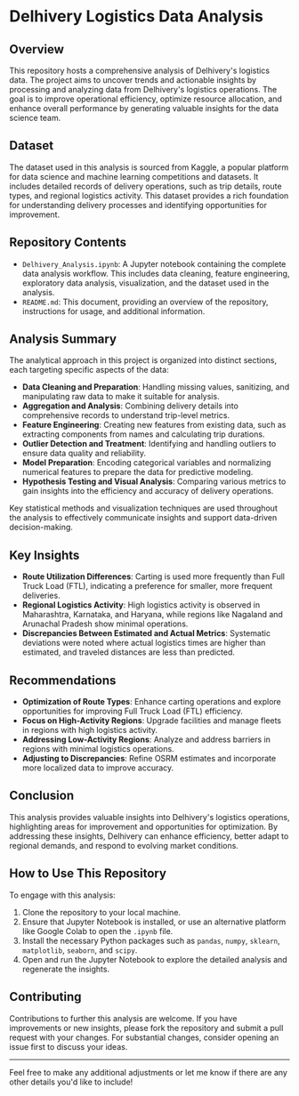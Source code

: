 # Delhivery Logistics Data Analysis

## Overview

This repository hosts a comprehensive analysis of Delhivery's logistics data. The project aims to uncover trends and actionable insights by processing and analyzing data from Delhivery's logistics operations. The goal is to improve operational efficiency, optimize resource allocation, and enhance overall performance by generating valuable insights for the data science team.

## Dataset

The dataset used in this analysis is sourced from Kaggle, a popular platform for data science and machine learning competitions and datasets. It includes detailed records of delivery operations, such as trip details, route types, and regional logistics activity. This dataset provides a rich foundation for understanding delivery processes and identifying opportunities for improvement.

## Repository Contents

- `Delhivery_Analysis.ipynb`: A Jupyter notebook containing the complete data analysis workflow. This includes data cleaning, feature engineering, exploratory data analysis, visualization, and the dataset used in the analysis.
- `README.md`: This document, providing an overview of the repository, instructions for usage, and additional information.

## Analysis Summary

The analytical approach in this project is organized into distinct sections, each targeting specific aspects of the data:

- **Data Cleaning and Preparation**: Handling missing values, sanitizing, and manipulating raw data to make it suitable for analysis.
- **Aggregation and Analysis**: Combining delivery details into comprehensive records to understand trip-level metrics.
- **Feature Engineering**: Creating new features from existing data, such as extracting components from names and calculating trip durations.
- **Outlier Detection and Treatment**: Identifying and handling outliers to ensure data quality and reliability.
- **Model Preparation**: Encoding categorical variables and normalizing numerical features to prepare the data for predictive modeling.
- **Hypothesis Testing and Visual Analysis**: Comparing various metrics to gain insights into the efficiency and accuracy of delivery operations.

Key statistical methods and visualization techniques are used throughout the analysis to effectively communicate insights and support data-driven decision-making.

## Key Insights

- **Route Utilization Differences**: Carting is used more frequently than Full Truck Load (FTL), indicating a preference for smaller, more frequent deliveries.
- **Regional Logistics Activity**: High logistics activity is observed in Maharashtra, Karnataka, and Haryana, while regions like Nagaland and Arunachal Pradesh show minimal operations.
- **Discrepancies Between Estimated and Actual Metrics**: Systematic deviations were noted where actual logistics times are higher than estimated, and traveled distances are less than predicted.

## Recommendations

- **Optimization of Route Types**: Enhance carting operations and explore opportunities for improving Full Truck Load (FTL) efficiency.
- **Focus on High-Activity Regions**: Upgrade facilities and manage fleets in regions with high logistics activity.
- **Addressing Low-Activity Regions**: Analyze and address barriers in regions with minimal logistics operations.
- **Adjusting to Discrepancies**: Refine OSRM estimates and incorporate more localized data to improve accuracy.

## Conclusion

This analysis provides valuable insights into Delhivery's logistics operations, highlighting areas for improvement and opportunities for optimization. By addressing these insights, Delhivery can enhance efficiency, better adapt to regional demands, and respond to evolving market conditions.

## How to Use This Repository

To engage with this analysis:

1. Clone the repository to your local machine.
2. Ensure that Jupyter Notebook is installed, or use an alternative platform like Google Colab to open the `.ipynb` file.
3. Install the necessary Python packages such as `pandas`, `numpy`, `sklearn`, `matplotlib`, `seaborn`, and `scipy`.
4. Open and run the Jupyter Notebook to explore the detailed analysis and regenerate the insights.

## Contributing

Contributions to further this analysis are welcome. If you have improvements or new insights, please fork the repository and submit a pull request with your changes. For substantial changes, consider opening an issue first to discuss your ideas.

---

Feel free to make any additional adjustments or let me know if there are any other details you'd like to include!
